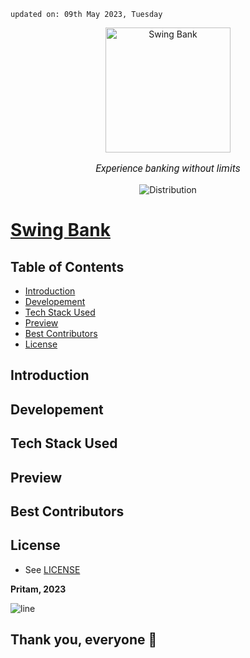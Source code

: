     updated on: 09th May 2023, Tuesday

<div align=center>
    <a href="https://github.com/warmachine028/Swing-Bank">
        <img width="200" src="https://user-images.githubusercontent.com/75939390/235854846-0596d942-9ab1-4148-9f1c-7ed1f47201f5.png" alt="Swing Bank">
    </a>
    <p style="font-family: roboto, calibri; font-size:12pt; font-style:italic"> Experience banking without limits </p>
    <a src="https://github.com/warmachine028/Swing-Bank/actions">
        <img src="https://github.com/warmachine028/Swing-Bank/actions/workflows/ant.yml/badge.svg" alt="Distribution"/>
    </a>
</div>

# [Swing Bank](https://github.com/warmachine028/Swing-Bank)

## Table of Contents

- [Introduction](#introduction)
- [Developement](#developement)
- [Tech Stack Used](#tech-stack-used)
- [Preview](#preview)
- [Best Contributors](#best-contributors)
- [License](#license)

## Introduction

## Developement

## Tech Stack Used

## Preview

## Best Contributors

## License

- See [LICENSE]

**Pritam, 2023**

![line]

## Thank you, everyone 💚

[line]: https://user-images.githubusercontent.com/75939390/137615281-3a875960-92cc-407f-97fe-fd2319bdb252.png

[License]: https://github.com/warmachine028/swing-bank/blob/main/LICENSE
<!-- 09/05/23 -->
